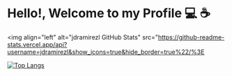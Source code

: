 # Hello!, Welcome to my Profile :computer: :coffee:

<img align="left" alt="jdramirezl GitHub Stats" src="https://github-readme-stats.vercel.app/api?username=jdramirezl&show_icons=true&hide_border=true%22/%3E

[![Top Langs](https://github-readme-stats.vercel.app/api/top-langs/?username=jdramirezl)](https://github.com/anuraghazra/github-readme-stats)
